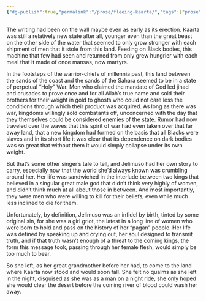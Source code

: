 ```yaml
---
{"dg-publish":true,"permalink":"/prose/fleeing-kaarta/","tags":["prose"]}
---
```


The writing had been on the wall maybe even as early as its erection. Kaarta was still a relatively new state after all, younger even than the great beast on the other side of the water that seemed to only grow stronger with each shipment of men that it stole from this land. Feeding on Black bodies, this machine that few had seen and returned from only grew hungrier with each meal that it made of once mansas, now martyrs.

In the footsteps of the warrior-chiefs of millennia past, this land between the sands of the coast and the sands of the Sahara seemed to be in a state of perpetual “Holy” War. Men who claimed the mandate of God led jihad and crusades to prove once and for all Allah’s true name and sold their brothers for their weight in gold to ghosts who could not care less the conditions through which their product was acquired. As long as there was war, kingdoms willingly sold combatants off, unconcerned with the day that they themselves could be considered enemies of the state. Rumor had now traveled over the waves that this spirit of war had even taken over that far away land, that a new kingdom had formed on the basis that all Blacks were slaves and in its short life it was clear that its dependence on dark bodies was so great that without them it would simply collapse under its own weight.

But that’s some other singer’s tale to tell, and Jelimuso had her own story to carry, especially now that the world she’d always known was crumbling around her. Her life was sandwiched in the interlude between two kings that believed in a singular great male god that didn’t think very highly of women, and didn’t think much at all about those in between. And most importantly, they were men who were willing to kill for their beliefs, even while much less inclined to die for them.

Unfortunately, by definition, Jelimuso was an infidel by birth, tinted by some original sin, for she was a girl griot, the latest in a long line of women who were born to hold and pass on the history of her “pagan” people. Her life was defined by speaking up and crying out, her soul designed to transmit truth, and if that truth wasn’t enough of a threat to the coming kings, the form this message took, passing through her female flesh, would simply be too much to bear.

So she left, as her great grandmother before her had, to come to the land where Kaarta now stood and would soon fall. She felt no qualms as she left in the night, disguised as she was as a man on a night ride, she only hoped she would clear the desert before the coming river of blood could wash her away.